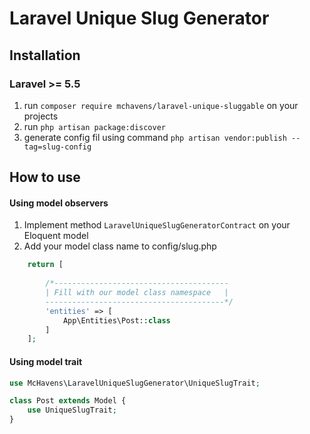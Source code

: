# Laravel Unique Slug Generator

## Installation
### Laravel >= 5.5 
1. run `composer require mchavens/laravel-unique-sluggable` on your projects
2. run `php artisan package:discover`
3. generate config fil using command `php artisan vendor:publish --tag=slug-config`

## How to use
#### Using model observers
1. Implement method `LaravelUniqueSlugGeneratorContract` on your Eloquent model
2. Add your model class name to config/slug.php
```php
    return [
    
        /*---------------------------------------
        | Fill with our model class namespace   |
        ----------------------------------------*/
        'entities' => [
            App\Entities\Post::class
        ]
    ];
```
#### Using model trait
```php
use McHavens\LaravelUniqueSlugGenerator\UniqueSlugTrait;

class Post extends Model {
    use UniqueSlugTrait;
}
```
